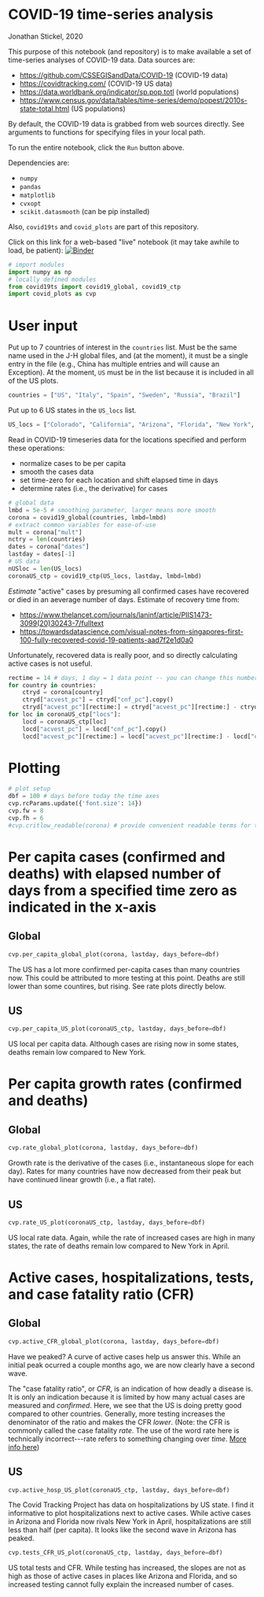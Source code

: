 # COVID-19 time-series analysis

Jonathan Stickel, 2020

This purpose of this notebook (and repository) is to make available a set of time-series
analyses of COVID-19 data. Data sources are:

- https://github.com/CSSEGISandData/COVID-19 (COVID-19 data)
- https://covidtracking.com/ (COVID-19 US data)
- https://data.worldbank.org/indicator/sp.pop.totl (world populations)
- https://www.census.gov/data/tables/time-series/demo/popest/2010s-state-total.html (US populations)

By default, the COVID-19 data is grabbed from web sources directly. See arguments to functions for specifying files in your local path.

To run the entire notebook, click the `Run` button above.

Dependencies are:

- `numpy`
- `pandas`
- `matplotlib`
- `cvxopt`
- `scikit.datasmooth` (can be pip installed)

Also, `covid19ts` and `covid_plots` are part of this repository.

Click on this link for a web-based "live" notebook (it may take awhile to load, be patient):
[![Binder](https://mybinder.org/badge_logo.svg)](https://mybinder.org/v2/gh/jjstickel/covid-19_ts_analysis.git/master?filepath=analyze_covid_time_series_notebook.ipynb)


```python
# import modules
import numpy as np
# locally defined modules
from covid19ts import covid19_global, covid19_ctp
import covid_plots as cvp
```

# User input

Put up to 7 countries of interest in the `countries` list. Must be the same name used in the J-H global files, and (at the moment), it must be a single entry in the file (e.g., China has multiple entries and will cause an Exception). At the moment, `US` must be in the list because it is included in all of the US plots.

```python
countries = ["US", "Italy", "Spain", "Sweden", "Russia", "Brazil"]
```

Put up to 6 US states in the `US_locs` list. 

```python
US_locs = ["Colorado", "California", "Arizona", "Florida", "New York", "Texas"]
```

Read in COVID-19 timeseries data for the locations specified and perform these operations:
- normalize cases to be per capita
- smooth the cases data
- set time-zero for each location and shift elapsed time in days
- determine rates (i.e., the derivative) for cases

```python
# global data
lmbd = 5e-5 # smoothing parameter, larger means more smooth
corona = covid19_global(countries, lmbd=lmbd)
# extract common variables for ease-of-use
mult = corona["mult"]
nctry = len(countries)
dates = corona["dates"]
lastday = dates[-1]
# US data
nUSloc = len(US_locs)
coronaUS_ctp = covid19_ctp(US_locs, lastday, lmbd=lmbd)
```

*Estimate* "active" cases by presuming all confirmed cases have recovered or died in an aeverage number of days. Estimate of recovery time from:
- https://www.thelancet.com/journals/laninf/article/PIIS1473-3099(20)30243-7/fulltext
- https://towardsdatascience.com/visual-notes-from-singapores-first-100-fully-recovered-covid-19-patients-aad7f2e1d0a0

Unfortunately, recovered data is really poor, and so directly calculating active cases is not useful.

```python
rectime = 14 # days, 1 day = 1 data point -- you can change this number to see the affect on estimated acive cases
for country in countries:
    ctryd = corona[country]
    ctryd["acvest_pc"] = ctryd["cnf_pc"].copy()
    ctryd["acvest_pc"][rectime:] = ctryd["acvest_pc"][rectime:] - ctryd["cnf_pc"][:-rectime]
for loc in coronaUS_ctp["locs"]:
    locd = coronaUS_ctp[loc]
    locd["acvest_pc"] = locd["cnf_pc"].copy()
    locd["acvest_pc"][rectime:] = locd["acvest_pc"][rectime:] - locd["cnf_pc"][:-rectime]
```

# Plotting

```python
# plot setup
dbf = 100 # days before today the time axes
cvp.rcParams.update({'font.size': 14})
cvp.fw = 8
cvp.fh = 6
#cvp.critlow_readable(corona) # provide convenient readable terms for time labeling
```

# Per capita cases (confirmed and deaths) with elapsed number of days from a specified time zero as indicated in the x-axis


## Global

```python
cvp.per_capita_global_plot(corona, lastday, days_before=dbf)
```

The US has a lot more confirmed per-capita cases than many countries now. This could be attributed to more testing at this point. Deaths are still lower than some countires, but rising. See rate plots directly below.


## US

```python
cvp.per_capita_US_plot(coronaUS_ctp, lastday, days_before=dbf)
```

US local per capita data. Although cases are rising now in some states, deaths remain low compared to New York.


# Per capita growth rates (confirmed and deaths)


## Global

```python
cvp.rate_global_plot(corona, lastday, days_before=dbf)
```

Growth rate is the derivative of the cases (i.e., instantaneous slope for each day). Rates for many countries have now decreased from their peak but have continued linear growth (i.e., a flat rate). 


## US

```python
cvp.rate_US_plot(coronaUS_ctp, lastday, days_before=dbf)
```

US local rate data. Again, while the rate of increased cases are high in many states, the rate of deaths remain low compared to New York in April.


# Active cases, hospitalizations, tests, and case fatality ratio (CFR)


## Global

```python
cvp.active_CFR_global_plot(corona, lastday, days_before=dbf)
```

Have we peaked? A curve of active cases help us answer this. While an initial peak ocurred a couple months ago, we are now clearly have a second wave.

The "case fatality ratio", or *CFR*, is an indication of how deadly a disease is. It is only an indication because it is limited by how many actual cases are measured and *confirmed*. Here, we see that the US is doing pretty good compared to other countries. Generally, more testing increases the denominator of the ratio and makes the CFR *lower*. (Note: the CFR is commonly called the case fatality *rate*. The use of the word rate here is technically incorrect---rate refers to something changing over *time*. [More info here](https://ourworldindata.org/coronavirus?fbclid=IwAR3zOvtt7gqkhitoHJ_lXDr3eDeE_JPtfukpOkY94PSaBm_hmrMvWCXWFpg#what-do-we-know-about-the-risk-of-dying-from-covid-19))


## US

```python
cvp.active_hosp_US_plot(coronaUS_ctp, lastday, days_before=dbf)
```

The Covid Tracking Project has data on hospitalizations by US state. I find it informative to plot hospitalizations next to active cases. While active cases in Arizona and Florida now rivals New York in April, hospitalizations are still less than half (per capita). It looks like the second wave in Arizona has peaked.

```python
cvp.tests_CFR_US_plot(coronaUS_ctp, lastday, days_before=dbf)
```

US total tests and CFR. While testing has increased, the slopes are not as high as those of active cases in places like Arizona and Florida, and so increased testing cannot fully explain the increased number of cases.
